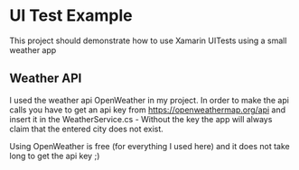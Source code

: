 # UI Test Example

This project should demonstrate how to use Xamarin UITests using a small weather app

## Weather API

I used the weather api OpenWeather in my project. In order to make the api calls you have to get an api key from https://openweathermap.org/api and insert it in the WeatherService.cs - Without the key the app will always claim that the entered city does not exist.

Using OpenWeather is free (for everything I used here) and it does not take long to get the api key ;)

